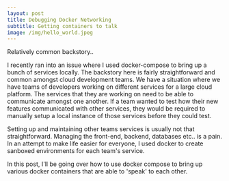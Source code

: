 ```yaml
---
layout: post
title: Debugging Docker Networking
subtitle: Getting containers to talk
image: /img/hello_world.jpeg
---
```


Relatively common backstory..

I recently ran into an issue where I used docker-compose to bring up a bunch of services locally. The backstory here is fairly straightforward and common amongst cloud development teams. We have a situation where we have teams of developers working on different services for a large cloud platform. The services that they are working on need to be able to communicate amongst one another. If a team wanted to test how their new features communicated with other services, they would be required to manually setup a local instance of those services before they could test. 

Setting up and maintaining other teams services is usually not that straightforward. Managing the front-end, backend, databases etc.. is a pain. In an attempt to make life easier for everyone, I used docker to create sanboxed environments for each team's service.

In this post, I'll be going over how to use docker compose to bring up various docker containers that are able to 'speak' to each other.